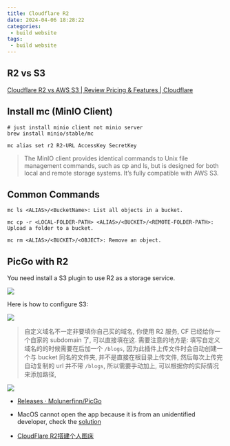 ```yaml
---
title: Cloudflare R2 
date: 2024-04-06 18:28:22
categories:
 - build website
tags:
 - build website
---
```


## R2 vs S3

[Cloudflare R2 vs AWS S3 | Review Pricing & Features | Cloudflare](https://www.cloudflare.com/en-ca/pg-cloudflare-r2-vs-aws-s3/)

## Install mc (MinIO Client)

```shell
# just install minio client not minio server
brew install minio/stable/mc

mc alias set r2 R2-URL AccessKey SecretKey
```

> The MinIO client provides identical commands to Unix file management commands, such as cp and ls, but is designed for both local and remote storage systems. It’s fully compatible with AWS S3.

## Common Commands

```shell
mc ls <ALIAS>/<BucketName>: List all objects in a bucket.

mc cp -r <LOCAL-FOLDER-PATH> <ALIAS>/<BUCKET>/<REMOTE-FOLDER-PATH>: Upload a folder to a bucket.

mc rm <ALIAS>/<BUCKET>/<OBJECT>: Remove an object.
```

## PicGo with R2

You need install a S3 plugin to use R2 as a storage service. 

![](https://pub-2a6758f3b2d64ef5bb71ba1601101d35.r2.dev/blogs/2024/04/e399e522056aea831f766a9c504e8fbc.jpg)

Here is how to configure S3:

![](https://pub-2a6758f3b2d64ef5bb71ba1601101d35.r2.dev/blogs/2024/04/5b9be252272e06f03f5d9faa05435f63.jpg)

> 自定义域名不一定非要填你自己买的域名, 你使用 R2 服务, CF 已经给你一个自家的 subdomain 了, 可以直接填在这. 需要注意的地方是: 填写自定义域名的的时候需要在后加一个 `/blogs`, 因为此插件上传文件时会自动创建一个与 bucket 同名的文件夹, 并不是直接在根目录上传文件, 然后每次上传完自动复制的 url 并不带 `/blogs`, 所以需要手动加上, 可以根据你的实际情况来添加路径,

![](https://pub-2a6758f3b2d64ef5bb71ba1601101d35.r2.dev/blogs/2024/04/62491c49d01e657182efb1271af5b357.jpg)

- [Releases · Molunerfinn/PicGo](https://github.com/Molunerfinn/PicGo/releases)

- MacOS cannot open the app because it is from an unidentified developer, check the [solution](https://github.com/Molunerfinn/PicGo/blob/dev/FAQ.md)

- [CloudFlare R2搭建个人图床](https://blog.huacai.one/post/3#%E5%AE%89%E8%A3%85S3%E6%8F%92%E4%BB%B6)